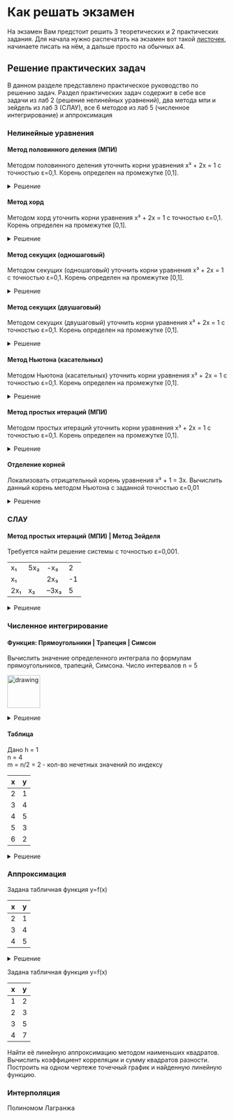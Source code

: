 # Как решать экзамен

На экзамен Вам предстоит решить 3 теоретических и 2 практических задания. Для начала нужно распечатать на экзамен вот такой [листочек](Obrazets_oformlenia_Otvetov_na_bilet_na_ekzamene.docx),
начинаете писать на нём, а дальше просто на обычных а4. 

## Решение практических задач

В данном разделе представлено практическое руководство по решению задач. Раздел практических задач содержит в себе все задачи из лаб 2 (решение нелинейных уравнений), два метода мпи и зейдель из лаб 3 (СЛАУ), все 6 методов из лаб 5 (численное интегрирование) и аппроксимация


### Нелинейные уравнения

#### Метод половинного деления (МПИ)

Методом половинного деления уточнить корни уравнения x³ + 2x = 1 с точностью ε=0,1. Корень определен на промежутке [0,1].

<details>
  <summary>Решение</summary>

  Построим график функции f(x) = x³ + 2x - 1 

  <img src="https://github.com/xarll/vpr/assets/76239707/0c336a8a-3959-42eb-abd1-c3ab422cbf9e" alt="drawing" width="200"/>

  Проверим что на концах отрезка разные знаки:
  * f(a) = -1
  * f(b) = 2

  Найдем корень на отрезке от [0; 1]

  x₁ = (a + b) / 2 = (0 + 1)/ 2 = 1/2 = 0,5

  ```
   -   +    +   +
  [0; 0,5][0,5; 1]
  ```

  Берем отрезок с разными знаками

  Проверка
  |b - a| = 0,5 > eps


  x₂ = (0 + 0,5)/2 = 0,25
  ```
   -    -     -    +
  [0; 0,25][0,25; 0.5]
  ```

  Проверка
  |b - a| = 0,25 > eps

  x₃ = (0,25 + 0,5)/2 = 0,37
  ```
   -      -     -     +
  [0,25; 0,37][0,37; 0.5]
  ```

  Проверка
  |b - a| = 0,13 > eps

  и тд
  
</details>
  

#### Метод хорд

Методом хорд уточнить корни уравнения x³ + 2x = 1 с точностью ε=0,1. Корень определен на промежутке [0,1].

<details>
  <summary>Решение</summary>

  Построим график функции f(x) = x³ + 2x - 1 

  <img src="https://github.com/xarll/vpr/assets/76239707/0c336a8a-3959-42eb-abd1-c3ab422cbf9e" alt="drawing" width="200"/>

  Проверим что на концах отрезка разные знаки:
  * f(a) = -1
  * f(b) = 2

  Найдем корень на отрезке от [0; 1]

  x₁ = a - f(a)*(b-a)/(f(b) - f(a)) = 0 - (-1 * (1 - 0))/(2 - (-1)) = 1/3
  ```
   -   -    -   +
  [0; 1/3][1/3; 1]
  ```
  Берем отрезок с разными знаками

  Проверка
  f(1/3) = |-0,29| > eps

  x₂ = 1/3 - (-0,29 * (1 - 1/3))/(2 - (-0,29) = 0,41
  ```
   -     -     -    +
  [1/3; 0,41][0,41; 1]
  ```

  Проверка
  f(0,41) = |-0,11| > eps
  
  и тд
  
  
</details>


#### Метод секущих (одношаговый)

Методом секущих (одношаговый) уточнить корни уравнения x³ + 2x = 1 с точностью ε=0,1. Корень определен на промежутке [0,1].

<details>
  <summary>Решение</summary>

  
  
</details>


#### Метод секущих (двушаговый)

Методом секущих (двушаговый) уточнить корни уравнения x³ + 2x = 1 с точностью ε=0,1. Корень определен на промежутке [0,1].

<details>
  <summary>Решение</summary>

  
  
</details>


#### Метод Ньютона (касательных)

Методом Ньютона (касательных) уточнить корни уравнения x³ + 2x = 1 с точностью ε=0,1. Корень определен на промежутке [0,1].

<details>
  <summary>Решение</summary>

  Построим график функции f(x) = x³ + 2x - 1 

  <img src="https://github.com/xarll/vpr/assets/76239707/0c336a8a-3959-42eb-abd1-c3ab422cbf9e" alt="drawing" width="200"/>

  Проверим что на концах отрезка разные знаки:
  * f(a) = -1
  * f(b) = 2

  Уравнение касательных задается следующим образом:
  
  xₙ₊₁ = xₙ - f(xₙ)/f'(xₙ)

  Найдем корень на отрезке от [0; 1]

  f'(x) = 3x² + 2 
  f"(x) = 6x 

  Если f(a) * f"(a) > 0, то начальное x = a = -1
  Иначе x = b = 2

  f(1) * f"(1) = 2 * 6 > 0 => x = b = 1 

  x₁ = 1 - (2/5) = 3/5 = 0,6

  Проверка
  | f(x0) / f'(x0) | = 0.4 > ε

  x₂ = 0,6 - (0,41/2,36) = 0.42
  
  Проверка
  | f(x0) / f'(x0) | = 0.17 > ε
  
  и тд
  
</details>


#### Метод простых итераций (МПИ)

Методом простых итераций уточнить корни уравнения x³ + 2x = 1 с точностью ε=0,1. Корень определен на промежутке [0,1].

<details>
  <summary>Решение</summary>

  
  
</details>

#### Отделение корней

Локализовать отрицательный корень уравнения x³ + 1 = 3x. Вычислить данный корень методом Ньютона с заданной точностью ε=0,01

<details>
  <summary>Решение</summary>
  
  Разделим уравнение на две части:
  * g(x) = x³ + 1
  * g1(x) = 3x
  
  И построим их график:
  
  <img src="https://github.com/xarll/vpr/assets/76239707/d196e840-6a06-4f8c-846c-03b8084e9f83" alt="drawing" width="200"/>
  
  Как мы видим, уравнение имеет два корня: один положительный, другой отрицательный. Нас просят найти отрицательный корень. 
  Будем рассматривать его положение на отрезке [-2; -1]
  
  Проверим наличие разных знаков корней:
  * f(-2) = -8 + 1 + 6 = -1
  * f(-1) = -1 + 1 + 3 = 3
  
  Уравнение касательных задается следующим образом:
  
  xₙ₊₁ = xₙ - f(xₙ)/f'(xₙ)
  
  Если f(a) * f"(a) > 0, то начальное x = a = -2
  Иначе x = b = -1
  
  f'(x) = 3x² - 3
  f"(x) = 6x
  
  В нашем случае (-2³ + 1 - 3*-2) * 6*-2 = -1 * -12 = 12 > 0 => выбираем первым приближением x = a = -2
  
  x₁ = -2 - f(-2)/f"(-2) = -2 - (-1)/9 = -1,89...
  
  Проверка
  | f(x0) / f'(x0) | = 1/9 = 0,11 > ε
  
  
  x₂ = -1,89 - (-0,08) /7.71 = -1,88
  
  Проверка
  | f(x₁) / f'(x₁) | = (-0,08) /7.71 = 0.01 <= ε
  
  Ответ x = -1,88
  
</details>

### СЛАУ

#### Метод простых итераций (МПИ) | Метод Зейделя

Требуется найти решение системы с точностью ε=0,001.

|      |     |      |   |
|------|-----|------|---|
| x₁   | 5x₂ | -x₃  | 2 |
| x₁   |     |  2x₃ |-1 |
| 2x₁  | x₂  | –3x₃ | 5 |

<details>
  <summary>Решение</summary>
  
  Проверка на диагональное преобладание:
  |5| + |-1| > 1    => [-]
  |1| + |2| > 0     => [-]
  |2| + |1| =  |-3| => [-]
  
  Преобразуем простейшими действиями:
  C1 <-> ((C2 * 2) + C3); C3 - C2
  
  |     |     |      |   |
  |-----|-----|------|---|
  | 4x₁ | -x₂ |  x₃  | 3 |
  | x₁  | 5x₂ | -x₃  | 2 |
  | x₁  | -x₂ | –5x₃ | 6 |
  
  Выразим явно из каждого нового уравнения очередное неизвестное – получим формулы итерационного процесса.
  x₁ = (3 + x₂ - x₃)/4
  x₂ = (2 - x₁ + x₃)/5
  x₃ = (x₁ - x₂ – 6)/5
  
  Определим начальное приближение вектор 
  x0 = [0, 0, 0]; x₁, x₂ и x₃ соответственно 
  
  **Метод протых итераций**
  
  <img src="https://github.com/xarll/vpr/assets/76239707/b797e55d-b56e-4639-89cb-31b07d0270d6" alt="drawing" height="50"/>
  
  
  [1]
  Вычислим новое приближение подставив значения X0 в соответсвующие уранения
  
  X1 = [
    (3 + 0 - 0)/4,
    (2 - 0 + 0)/5,
    (0 - 0 – 6)/5
  ] = [
    0.75,
    0.4,
    -1.2
  ]
  
  Оценим точность
  δ = max(|X1₁ - X0₁|, |X1₂ - X0₂|, |X1₃ - X0₃|) = max(0.75, 0.4, 1.2) = 1.2 > ε
  
  [2]
  
  X1 = [
    (3 + 0.4 + 1.2)/4,
    (2 - 0.75 - 1.2)/5,
    (0.75 - 0.4 – 6)/5
  ] = [
    1.15,
    0.01,
    -1.13
  ]
  
  δ = max(|X1₁ - X0₁|, |X1₂ - X0₂|, |X1₃ - X0₃|) = 0.4 > ε
  
  и тд
  
  **Метод Зейделя**
  
  <img src="https://github.com/xarll/vpr/assets/76239707/25b4b2f8-f081-4d2f-8515-90311c9cb8ea" alt="drawing" height="50"/>
  
  [1]
  Вычислим новое приближение
  
  X1 = [
    (3 + 0 - 0)/4,
    (2 - 0.75 + 0)/5,
    (0.75 - 0.25 – 6)/5
  ] = [
    0.75,
    0.25,
    -1.1
  ]
  
  δ = max(|X1₁ - X0₁|, |X1₂ - X0₂|, |X1₃ - X0₃|) = 1.1 > ε
  и тд

</details>

### Численное интегрирование

#### Функция: Прямоугольники | Трапеция | Симсон

Вычислить значение определенного интеграла по формулам прямоугольников, трапеций, Симсона. Число интервалов n = 5

<img src="https://github.com/xarll/vpr/assets/76239707/a659eba2-94dc-4df9-be9b-76eb2482429a" alt="drawing" height="75"/><br>

<details>
  <summary>Решение</summary>
  
  Вычислям ручками эталонное значение<br>
  <img src="https://github.com/xarll/vpr/assets/76239707/1831a7e8-df92-4dcf-964b-1e8f293619fa" alt="drawing" height="100"/>
  
  Длина каждого прямоугольника h = (b - a)/n = (2 - 0.5)/5 = 0.3
  
  **Левые прямоугольники**
  
  <img src="https://github.com/xarll/vpr/assets/76239707/fb7a50d2-00ac-48c7-a25e-78fd08d6c86d" alt="drawing" height="200"/>
  
  <img src="https://github.com/xarll/vpr/assets/76239707/014857b8-b890-4a29-8932-d0d923a1e02c" alt="drawing" height="150"/>
  <br><br>
  Относительная погрешность: |4.125 - 3.585| = 0.54<br>
  Абсолютная погрешность: 0.54*100/4.125 = 13%
  
  **Правые прямоугольники**
  
  <img src="https://github.com/xarll/vpr/assets/76239707/cfc6a91d-a80c-441f-aca9-e292cb898866" alt="drawing" height="150"/>
  
  <br><br>
  Относительная погрешность: |4.125 - 4.71| = 0.585<br>
  Абсолютная погрешность: 0.585*100/4.125 = 14%
  
  **Средние прямоугольники**
  
  <img src="https://github.com/xarll/vpr/assets/76239707/f3456d38-f2e0-471e-a753-d419306756da" alt="drawing" height="150"/>
  
  <br><br>
  Относительная погрешность: |4.125 - 4.114| = 0.011<br>
  Абсолютная погрешность: 0.011*100/4.125 = 0.26%
  
  **Трапеции**
  
  <img src="https://github.com/xarll/vpr/assets/76239707/0b78e522-3d66-4489-a480-13a4224cd28c" alt="drawing" height="150"/>
  
  <br><br>
  Относительная погрешность: |4.125 - 4.147| = 0.022 <br>
  Абсолютная погрешность: 0.022*100/4.125 = 0.53%

  **Симсон 1**
  Задан n = 2 <br>
  тогда h = 0.75<br>
  
  <img src="https://github.com/xarll/vpr/assets/76239707/f3755a62-1177-42e2-87ec-4249d9b24639" alt="drawing" height="250"/>
  
  <br><br>
  Относительная погрешность: |4.125 - 4.125| = 0 <br>
  Абсолютная погрешность: 0*100/4.125 = 0%  
</details>

#### Таблица

Дано 
h = 1<br>
n = 4<br>
m = n/2 = 2 - кол-во нечетных значений по индексу


| x | y |
|---|---|
| 2 | 1 |
| 3 | 4 |
| 4 | 5 |
| 5 | 3 |
| 6 | 2 |

<details>
  <summary>Решение</summary>

  **Левые прямоугольники**
  
  <img src="https://github.com/xarll/vpr/assets/76239707/208510e4-71f4-44bc-a579-aa41747bf5e4" alt="drawing" height="100"/>
  
  **Правые прямоугольники**
  
  <img src="https://github.com/xarll/vpr/assets/76239707/0815a000-3e2d-4b35-b2f5-5902f04bac78" alt="drawing" height="100"/>
  
  **Трапеция**
  
  <img src="https://github.com/xarll/vpr/assets/76239707/d104301d-151f-4170-956c-98972404347e" alt="drawing" height="100"/>
  
  **Симсон 2**
  
  <img src="https://github.com/xarll/vpr/assets/76239707/6e9499af-32bf-4e0f-a257-c9fdd10001f4" alt="drawing" height="100"/>
  
  <img src="https://github.com/xarll/vpr/assets/76239707/297d4c5d-432f-437c-b5d2-6e440a0cfcc1" alt="drawing" height="75"/>
</details>

### Аппроксимация

Задана табличная функция y=f(x)

| x | y |
|---|---|
| 2 | 1 |
| 3 | 4 |
| 4 | 5 |

<details>
  <summary>Решение</summary>

  n = 3<br>
  
  raw<br>
  <img src="https://github.com/xarll/vpr/assets/76239707/97facfa4-d3c9-4d26-a995-af0ac4511a0b" alt="drawing" height="250"/>
  
  Решаем систему любым образом, подставляем значения в линейную функцию и строим.
</details>

Задана табличная функция y=f(x)

| x | y |
|---|---|
| 1 | 2 |
| 2 | 3 |
| 3 | 5 |
| 4 | 7 |

Найти её линейную аппроксимацию методом наименьших квадратов. Вычислить коэффициент корреляции и сумму квадратов разности. Построить на одном чертеже точечный график и найденную линейную функцию.


### Интерполяция

Полиномом Лагранжа
